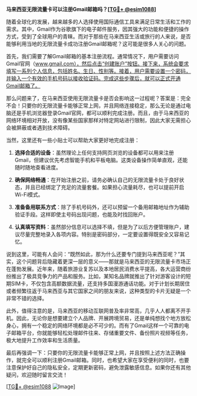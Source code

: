 **马来西亚无限流量卡可以注册Gmail邮箱吗？[[TG💪+ @esim1088](https://t.me/s/esim1088)]**

随着全球化的发展，越来越多的人选择使用国际通信工具来满足日常生活和工作的需求。其中，Gmail作为谷歌旗下的电子邮件服务，因其强大的功能和便捷的操作方式，受到了全球用户的青睐。而对于那些在马来西亚生活或旅行的人来说，是否能够利用当地的无限流量卡成功注册Gmail邮箱呢？这可能是很多人关心的问题。

首先，我们需要了解Gmail邮箱的基本注册流程。通常情况下，用户需要访问Gmail官网（www.gmail.com），然后点击“创建账户”按钮。接下来，系统会要求填写一系列个人信息，包括姓名、生日、性别等。接着，用户需要设置一个密码，并输入一个有效的手机号码以接收验证码。完成这些步骤后，就可以正式开通Gmail邮箱了。

那么问题来了，在马来西亚使用无限流量卡是否会影响这一过程呢？答案是：完全不会！只要你的无限流量卡能够正常上网，并且网络连接稳定，那么无论是通过电脑还是手机浏览器登录Gmail官网，都可以顺利完成注册。而且，由于马来西亚的网络环境相对开放，没有像某些国家那样对特定网站进行限制，因此大家无需担心会被屏蔽或者遇到技术障碍。

当然，这里还有一些小贴士可以帮助大家更好地完成注册：

1. **选择合适的设备**：虽然理论上任何支持网页浏览的设备都可以用来注册Gmail，但建议优先考虑智能手机和平板电脑。这类设备操作简单直观，还能随时随地查看进度。
   
2. **确保网络畅通**：在开始注册之前，请务必确认自己的无限流量卡处于良好状态，并且已经绑定了充足的流量套餐。如果担心流量耗尽，也可以提前开启Wi-Fi模式。
   
3. **准备备用联系方式**：除了手机号码外，还可以预留一个备用邮箱地址作为辅助验证手段。这样即使主号码出现问题，也能及时找回账户。
   
4. **认真填写资料**：虽然部分信息可以选择不填，但是为了以后方便管理账户，建议尽量完整地录入各项内容。特别是密码部分，一定要设置得既安全又容易记忆。

说到这里，可能有人会问：“既然如此，那为什么还要专门提到马来西亚呢？”其实，这个问题背后隐藏着更深一层的意义——那就是马来西亚的无限流量卡市场正在蓬勃发展。近年来，随着旅游业复苏以及本地居民消费水平提高，各大运营商纷纷推出了极具竞争力的产品和服务。比如，某知名品牌就推出了针对游客设计的短期SIM卡，不仅包含高额数据流量，还支持多国漫游通话功能。对于计划长期居住或者频繁往返于马来西亚与其它国家之间的朋友来说，这种类型的卡片无疑是一个非常不错的选择。

此外，值得注意的是，马来西亚的移动互联网普及率非常高，几乎人人都离不开手机。因此，无论你是想要建立个人品牌、开展跨境贸易，还是单纯想找个地方放松身心，拥有一个稳定的网络环境都是必不可少的。而有了Gmail这样一个可靠的电子邮箱平台，你就能够轻松处理邮件往来、存储重要文件、备份照片视频等任务，极大地提升工作效率和生活质量。

最后再强调一下：只要你的无限流量卡能够正常上网，并且按照上述方法正确操作，就完全可以顺利注册Gmail邮箱。同时，也希望大家在享受便利的同时，也要注意保护好自己的隐私安全，定期更新密码，避免泄露敏感信息。如果你还有其他疑问，欢迎随时留言交流！

[[TG💪+ @esim1088](https://t.me/s/esim1088) ![Image](https://i.postimg.cc/4NQfJmqS/Snipaste-2025-05-13-00-14-12.png)]
